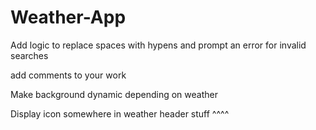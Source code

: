 # Weather-App



<!-- Have search bar to search city -->
Add logic to replace spaces with hypens and prompt an error for invalid searches

<!-- Have toggle for C and F
put the toggle on the nav bar with the search -->

add comments to your work




<!-- 
display name
temp
weather
max temp/min temp -->

Make background dynamic depending on weather

Display icon somewhere in weather header stuff ^^^^

<!-- display hourly data (maybe) {
    time
    icon
    temp
} -->

<!-- display 7 day forecast {
    render day name
    render weather icon
    render high and low temp
} -->

<!-- style as grid 
Sunrise ----- Sunset
Humidity --- feels like
chance of rain --- percipitation
wind speed ---- pressure
visability ---- uv index -->


